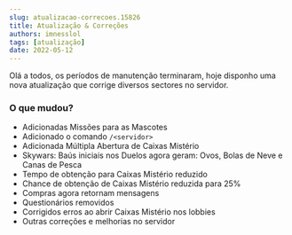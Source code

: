 ```yaml
---
slug: atualizacao-correcoes.15826
title: Atualização & Correções
authors: imnesslol
tags: [atualização]
date: 2022-05-12
---
```


Olá a todos, os períodos de manutenção terminaram, hoje disponho uma nova atualização que corrige diversos sectores no servidor.

<!-- truncate -->

### O que mudou?
* Adicionadas Missões para as Mascotes
* Adicionado o comando `/<servidor>`
* Adicionada Múltipla Abertura de Caixas Mistério
* Skywars: Baús iniciais nos Duelos agora geram: Ovos, Bolas de Neve e Canas de Pesca
* Tempo de obtenção para Caixas Mistério reduzido
* Chance de obtenção de Caixas Mistério reduzida para 25%
* Compras agora retornam mensagens
* Questionários removidos
* Corrigidos erros ao abrir Caixas Mistério nos lobbies
* Outras correções e melhorias no servidor
